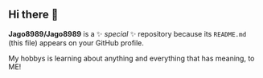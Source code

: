## Hi there 👋


**Jago8989/Jago8989** is a ✨ _special_ ✨ repository because its `README.md` (this file) appears on your GitHub profile.

My hobbys is learning about anything and everything that has meaning, to ME!

